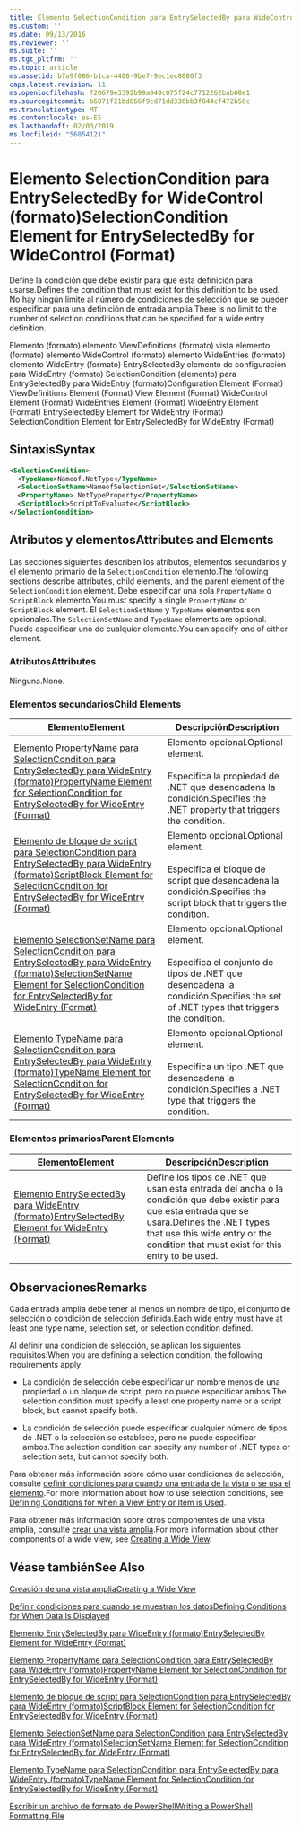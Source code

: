 ```yaml
---
title: Elemento SelectionCondition para EntrySelectedBy para WideControl (formato) | Microsoft Docs
ms.custom: ''
ms.date: 09/13/2016
ms.reviewer: ''
ms.suite: ''
ms.tgt_pltfrm: ''
ms.topic: article
ms.assetid: b7a9f086-b1ca-4400-9be7-9ec1ec8880f3
caps.latest.revision: 11
ms.openlocfilehash: f20679e3392b99a049c075f24c7712262bab08e1
ms.sourcegitcommit: b6871f21bd666f9cd71dd336bb3f844cf472b56c
ms.translationtype: MT
ms.contentlocale: es-ES
ms.lasthandoff: 02/03/2019
ms.locfileid: "56854121"
---
```

# <a name="selectioncondition-element-for-entryselectedby-for-widecontrol-format"></a><span data-ttu-id="18ad1-102">Elemento SelectionCondition para EntrySelectedBy for WideControl (formato)</span><span class="sxs-lookup"><span data-stu-id="18ad1-102">SelectionCondition Element for EntrySelectedBy for WideControl (Format)</span></span>

<span data-ttu-id="18ad1-103">Define la condición que debe existir para que esta definición para usarse.</span><span class="sxs-lookup"><span data-stu-id="18ad1-103">Defines the condition that must exist for this definition to be used.</span></span> <span data-ttu-id="18ad1-104">No hay ningún límite al número de condiciones de selección que se pueden especificar para una definición de entrada amplia.</span><span class="sxs-lookup"><span data-stu-id="18ad1-104">There is no limit to the number of selection conditions that can be specified for a wide entry definition.</span></span>

<span data-ttu-id="18ad1-105">Elemento (formato) elemento ViewDefinitions (formato) vista elemento (formato) elemento WideControl (formato) elemento WideEntries (formato) elemento WideEntry (formato) EntrySelectedBy elemento de configuración para WideEntry (formato) SelectionCondition (elemento) para EntrySelectedBy para WideEntry (formato)</span><span class="sxs-lookup"><span data-stu-id="18ad1-105">Configuration Element (Format) ViewDefinitions Element (Format) View Element (Format) WideControl Element (Format) WideEntries Element (Format) WideEntry Element (Format) EntrySelectedBy Element for WideEntry (Format) SelectionCondition Element for EntrySelectedBy for WideEntry (Format)</span></span>

## <a name="syntax"></a><span data-ttu-id="18ad1-106">Sintaxis</span><span class="sxs-lookup"><span data-stu-id="18ad1-106">Syntax</span></span>

```xml
<SelectionCondition>
  <TypeName>Nameof.NetType</TypeName>
  <SelectionSetName>NameofSelectionSet</SelectionSetName>
  <PropertyName>.NetTypeProperty</PropertyName>
  <ScriptBlock>ScriptToEvaluate</ScriptBlock>
</SelectionCondition>
```

## <a name="attributes-and-elements"></a><span data-ttu-id="18ad1-107">Atributos y elementos</span><span class="sxs-lookup"><span data-stu-id="18ad1-107">Attributes and Elements</span></span>

<span data-ttu-id="18ad1-108">Las secciones siguientes describen los atributos, elementos secundarios y el elemento primario de la `SelectionCondition` elemento.</span><span class="sxs-lookup"><span data-stu-id="18ad1-108">The following sections describe attributes, child elements, and the parent element of the `SelectionCondition` element.</span></span> <span data-ttu-id="18ad1-109">Debe especificar una sola `PropertyName` o `ScriptBlock` elemento.</span><span class="sxs-lookup"><span data-stu-id="18ad1-109">You must specify a single `PropertyName` or `ScriptBlock` element.</span></span> <span data-ttu-id="18ad1-110">El `SelectionSetName` y `TypeName` elementos son opcionales.</span><span class="sxs-lookup"><span data-stu-id="18ad1-110">The `SelectionSetName` and `TypeName` elements are optional.</span></span> <span data-ttu-id="18ad1-111">Puede especificar uno de cualquier elemento.</span><span class="sxs-lookup"><span data-stu-id="18ad1-111">You can specify one of either element.</span></span>

### <a name="attributes"></a><span data-ttu-id="18ad1-112">Atributos</span><span class="sxs-lookup"><span data-stu-id="18ad1-112">Attributes</span></span>

<span data-ttu-id="18ad1-113">Ninguna.</span><span class="sxs-lookup"><span data-stu-id="18ad1-113">None.</span></span>

### <a name="child-elements"></a><span data-ttu-id="18ad1-114">Elementos secundarios</span><span class="sxs-lookup"><span data-stu-id="18ad1-114">Child Elements</span></span>

|<span data-ttu-id="18ad1-115">Elemento</span><span class="sxs-lookup"><span data-stu-id="18ad1-115">Element</span></span>|<span data-ttu-id="18ad1-116">Descripción</span><span class="sxs-lookup"><span data-stu-id="18ad1-116">Description</span></span>|
|-------------|-----------------|
|[<span data-ttu-id="18ad1-117">Elemento PropertyName para SelectionCondition para EntrySelectedBy para WideEntry (formato)</span><span class="sxs-lookup"><span data-stu-id="18ad1-117">PropertyName Element for SelectionCondition for EntrySelectedBy for WideEntry (Format)</span></span>](./propertyname-element-for-selectioncondition-for-entryselectedby-for-wideentry-format.md)|<span data-ttu-id="18ad1-118">Elemento opcional.</span><span class="sxs-lookup"><span data-stu-id="18ad1-118">Optional element.</span></span><br /><br /> <span data-ttu-id="18ad1-119">Especifica la propiedad de .NET que desencadena la condición.</span><span class="sxs-lookup"><span data-stu-id="18ad1-119">Specifies the .NET property that triggers the condition.</span></span>|
|[<span data-ttu-id="18ad1-120">Elemento de bloque de script para SelectionCondition para EntrySelectedBy para WideEntry (formato)</span><span class="sxs-lookup"><span data-stu-id="18ad1-120">ScriptBlock Element for SelectionCondition for EntrySelectedBy for WideEntry (Format)</span></span>](./scriptblock-element-for-selectioncondition-for-entryselectedby-for-widecontrol-format.md)|<span data-ttu-id="18ad1-121">Elemento opcional.</span><span class="sxs-lookup"><span data-stu-id="18ad1-121">Optional element.</span></span><br /><br /> <span data-ttu-id="18ad1-122">Especifica el bloque de script que desencadena la condición.</span><span class="sxs-lookup"><span data-stu-id="18ad1-122">Specifies the script block that triggers the condition.</span></span>|
|[<span data-ttu-id="18ad1-123">Elemento SelectionSetName para SelectionCondition para EntrySelectedBy para WideEntry (formato)</span><span class="sxs-lookup"><span data-stu-id="18ad1-123">SelectionSetName Element for SelectionCondition for EntrySelectedBy for WideEntry (Format)</span></span>](./selectionsetname-element-for-selectioncondition-for-entryselectedby-for-wideentry-format.md)|<span data-ttu-id="18ad1-124">Elemento opcional.</span><span class="sxs-lookup"><span data-stu-id="18ad1-124">Optional element.</span></span><br /><br /> <span data-ttu-id="18ad1-125">Especifica el conjunto de tipos de .NET que desencadena la condición.</span><span class="sxs-lookup"><span data-stu-id="18ad1-125">Specifies the set of .NET types that triggers the condition.</span></span>|
|[<span data-ttu-id="18ad1-126">Elemento TypeName para SelectionCondition para EntrySelectedBy para WideEntry (formato)</span><span class="sxs-lookup"><span data-stu-id="18ad1-126">TypeName Element for SelectionCondition for EntrySelectedBy for WideEntry (Format)</span></span>](./typename-element-for-selectioncondition-for-entryselectedby-for-widecontrol-format.md)|<span data-ttu-id="18ad1-127">Elemento opcional.</span><span class="sxs-lookup"><span data-stu-id="18ad1-127">Optional element.</span></span><br /><br /> <span data-ttu-id="18ad1-128">Especifica un tipo .NET que desencadena la condición.</span><span class="sxs-lookup"><span data-stu-id="18ad1-128">Specifies a .NET type that triggers the condition.</span></span>|

### <a name="parent-elements"></a><span data-ttu-id="18ad1-129">Elementos primarios</span><span class="sxs-lookup"><span data-stu-id="18ad1-129">Parent Elements</span></span>

|<span data-ttu-id="18ad1-130">Elemento</span><span class="sxs-lookup"><span data-stu-id="18ad1-130">Element</span></span>|<span data-ttu-id="18ad1-131">Descripción</span><span class="sxs-lookup"><span data-stu-id="18ad1-131">Description</span></span>|
|-------------|-----------------|
|[<span data-ttu-id="18ad1-132">Elemento EntrySelectedBy para WideEntry (formato)</span><span class="sxs-lookup"><span data-stu-id="18ad1-132">EntrySelectedBy Element for WideEntry (Format)</span></span>](./entryselectedby-element-for-wideentry-format.md)|<span data-ttu-id="18ad1-133">Define los tipos de .NET que usan esta entrada del ancha o la condición que debe existir para que esta entrada que se usará.</span><span class="sxs-lookup"><span data-stu-id="18ad1-133">Defines the .NET types that use this wide entry or the condition that must exist for this entry to be used.</span></span>|

## <a name="remarks"></a><span data-ttu-id="18ad1-134">Observaciones</span><span class="sxs-lookup"><span data-stu-id="18ad1-134">Remarks</span></span>

<span data-ttu-id="18ad1-135">Cada entrada amplia debe tener al menos un nombre de tipo, el conjunto de selección o condición de selección definida.</span><span class="sxs-lookup"><span data-stu-id="18ad1-135">Each wide entry must have at least one type name, selection set, or selection condition defined.</span></span>

<span data-ttu-id="18ad1-136">Al definir una condición de selección, se aplican los siguientes requisitos:</span><span class="sxs-lookup"><span data-stu-id="18ad1-136">When you are defining a selection condition, the following requirements apply:</span></span>

- <span data-ttu-id="18ad1-137">La condición de selección debe especificar un nombre menos de una propiedad o un bloque de script, pero no puede especificar ambos.</span><span class="sxs-lookup"><span data-stu-id="18ad1-137">The selection condition must specify a least one property name or a script block, but cannot specify both.</span></span>

- <span data-ttu-id="18ad1-138">La condición de selección puede especificar cualquier número de tipos de .NET o la selección se establece, pero no puede especificar ambos.</span><span class="sxs-lookup"><span data-stu-id="18ad1-138">The selection condition can specify any number of .NET types or selection sets, but cannot specify both.</span></span>

<span data-ttu-id="18ad1-139">Para obtener más información sobre cómo usar condiciones de selección, consulte [definir condiciones para cuando una entrada de la vista o se usa el elemento](./defining-conditions-for-displaying-data.md).</span><span class="sxs-lookup"><span data-stu-id="18ad1-139">For more information about how to use selection conditions, see [Defining Conditions for when a View Entry or Item is Used](./defining-conditions-for-displaying-data.md).</span></span>

<span data-ttu-id="18ad1-140">Para obtener más información sobre otros componentes de una vista amplia, consulte [crear una vista amplia](./creating-a-wide-view.md).</span><span class="sxs-lookup"><span data-stu-id="18ad1-140">For more information about other components of a wide view, see [Creating a Wide View](./creating-a-wide-view.md).</span></span>

## <a name="see-also"></a><span data-ttu-id="18ad1-141">Véase también</span><span class="sxs-lookup"><span data-stu-id="18ad1-141">See Also</span></span>

[<span data-ttu-id="18ad1-142">Creación de una vista amplia</span><span class="sxs-lookup"><span data-stu-id="18ad1-142">Creating a Wide View</span></span>](./creating-a-wide-view.md)

[<span data-ttu-id="18ad1-143">Definir condiciones para cuando se muestran los datos</span><span class="sxs-lookup"><span data-stu-id="18ad1-143">Defining Conditions for When Data Is Displayed</span></span>](./defining-conditions-for-displaying-data.md)

[<span data-ttu-id="18ad1-144">Elemento EntrySelectedBy para WideEntry (formato)</span><span class="sxs-lookup"><span data-stu-id="18ad1-144">EntrySelectedBy Element for WideEntry (Format)</span></span>](./entryselectedby-element-for-wideentry-format.md)

[<span data-ttu-id="18ad1-145">Elemento PropertyName para SelectionCondition para EntrySelectedBy para WideEntry (formato)</span><span class="sxs-lookup"><span data-stu-id="18ad1-145">PropertyName Element for SelectionCondition for EntrySelectedBy for WideEntry (Format)</span></span>](./propertyname-element-for-selectioncondition-for-entryselectedby-for-wideentry-format.md)

[<span data-ttu-id="18ad1-146">Elemento de bloque de script para SelectionCondition para EntrySelectedBy para WideEntry (formato)</span><span class="sxs-lookup"><span data-stu-id="18ad1-146">ScriptBlock Element for SelectionCondition for EntrySelectedBy for WideEntry (Format)</span></span>](./scriptblock-element-for-selectioncondition-for-entryselectedby-for-widecontrol-format.md)

[<span data-ttu-id="18ad1-147">Elemento SelectionSetName para SelectionCondition para EntrySelectedBy para WideEntry (formato)</span><span class="sxs-lookup"><span data-stu-id="18ad1-147">SelectionSetName Element for SelectionCondition for EntrySelectedBy for WideEntry (Format)</span></span>](./selectionsetname-element-for-selectioncondition-for-entryselectedby-for-wideentry-format.md)

[<span data-ttu-id="18ad1-148">Elemento TypeName para SelectionCondition para EntrySelectedBy para WideEntry (formato)</span><span class="sxs-lookup"><span data-stu-id="18ad1-148">TypeName Element for SelectionCondition for EntrySelectedBy for WideEntry (Format)</span></span>](./typename-element-for-selectioncondition-for-entryselectedby-for-widecontrol-format.md)

[<span data-ttu-id="18ad1-149">Escribir un archivo de formato de PowerShell</span><span class="sxs-lookup"><span data-stu-id="18ad1-149">Writing a PowerShell Formatting File</span></span>](./writing-a-powershell-formatting-file.md)
